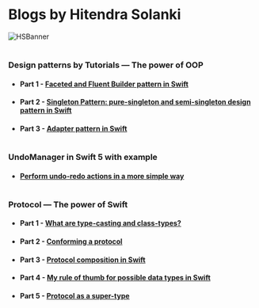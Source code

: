 # Blogs by Hitendra Solanki

![HSBanner](https://miro.medium.com/max/4000/1*q2wsc_IGgoxqqGfKcVouow.jpeg)


#

### Design patterns by Tutorials — The power of OOP
- #### Part 1 - [Faceted and Fluent Builder pattern in Swift](https://medium.com/p/2e871b551cbe "Faceted and Fluent Builder pattern in Swift")
- #### Part 2 - [Singleton Pattern: pure-singleton and semi-singleton design pattern in Swift](https://medium.com/p/431314237b10 "Singleton Pattern: pure-singleton and semi-singleton design pattern in Swift")
- #### Part 3 - [Adapter pattern in Swift](https://medium.com/p/112a956c1101 "Adapter pattern in Swift")

#

### UndoManager in Swift 5 with example
- ####  [Perform undo-redo actions in a more simple way](https://medium.com/p/8c791e231b87 "Perform undo-redo actions in a more simple way")


#
### Protocol — The power of Swift
- #### Part 1 - [What are type-casting and class-types?](https://medium.com/p/5dfe9bc41a99 "What are type-casting and class-types?")
- #### Part 2 - [Conforming a protocol](https://medium.com/p/950c85bb69b1 "Conforming a protocol")
- #### Part 3 - [Protocol composition in Swift](https://medium.com/p/45e97f6531f9 "Protocol composition in Swift")
- #### Part 4 - [My rule of thumb for possible data types in Swift](https://medium.com/p/6906cdedd867 "My rule of thumb for possible data types in Swift")
- #### Part 5 - [Protocol as a super-type](https://medium.com/p/1e5b86bfd1dc "Protocol as a super-type")
